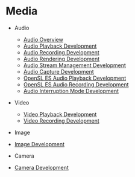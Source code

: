 # Media

-   Audio
    -   [Audio Overview](audio-overview.md)
    -   [Audio Playback Development](audio-playback.md) 
    -   [Audio Recording Development](audio-recorder.md) 
    -   [Audio Rendering Development](audio-renderer.md)
    -   [Audio Stream Management Development](audio-stream-manager.md)
    -   [Audio Capture Development](audio-capturer.md)
    -   [OpenSL ES Audio Playback Development](opensles-playback.md)
    -   [OpenSL ES Audio Recording Development](opensles-capture.md)
    -   [Audio Interruption Mode Development](audio-interruptmode.md)
    
-   Video
    - [Video Playback Development](video-playback.md)
    - [Video Recording Development](video-recorder.md)
    
-   Image
  - [Image Development](image.md)
  
-   Camera
   - [Camera Development](camera.md)


